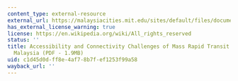```yaml
---
content_type: external-resource
external_url: https://malaysiacities.mit.edu/sites/default/files/documents/dut.pdf
has_external_license_warning: true
license: https://en.wikipedia.org/wiki/All_rights_reserved
status: ''
title: Accessibility and Connectivity Challenges of Mass Rapid Transit in Kuala Lumpur,
  Malaysia (PDF - 1.9MB)
uid: c1d45d0d-ff8e-4af7-8b7f-ef1253f99a58
wayback_url: ''
---
```

